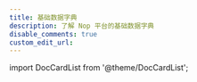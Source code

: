 ```yaml
---
title: 基础数据字典
description: 了解 Nop 平台的基础数据字典
disable_comments: true
custom_edit_url:
---
```


import DocCardList from '@theme/DocCardList';

<DocCardList />
